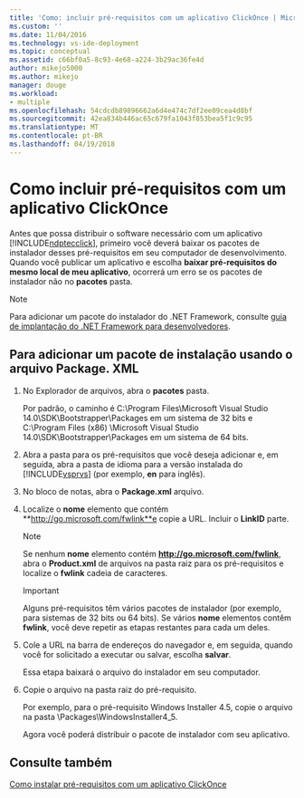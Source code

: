 ```yaml
---
title: 'Como: incluir pré-requisitos com um aplicativo ClickOnce | Microsoft Docs'
ms.custom: ''
ms.date: 11/04/2016
ms.technology: vs-ide-deployment
ms.topic: conceptual
ms.assetid: c66bf0a5-8c93-4e68-a224-3b29ac36fe4d
author: mikejo5000
ms.author: mikejo
manager: douge
ms.workload:
- multiple
ms.openlocfilehash: 54cdcdb89896662a6d4e474c7df2ee09cea4d8bf
ms.sourcegitcommit: 42ea834b446ac65c679fa1043f853bea5f1c9c95
ms.translationtype: MT
ms.contentlocale: pt-BR
ms.lasthandoff: 04/19/2018
---
```

# <a name="how-to-include-prerequisites-with-a-clickonce-application"></a>Como incluir pré-requisitos com um aplicativo ClickOnce
Antes que possa distribuir o software necessário com um aplicativo [!INCLUDE[ndptecclick](../deployment/includes/ndptecclick_md.md)], primeiro você deverá baixar os pacotes de instalador desses pré-requisitos em seu computador de desenvolvimento. Quando você publicar um aplicativo e escolha **baixar pré-requisitos do mesmo local de meu aplicativo**, ocorrerá um erro se os pacotes de instalador não no **pacotes** pasta.  
  
> [!NOTE]
>  Para adicionar um pacote do instalador do .NET Framework, consulte [guia de implantação do .NET Framework para desenvolvedores](http://msdn.microsoft.com/library/ee942965\(v=vs.110\).aspx).  
  
##  <a name="Package"></a> Para adicionar um pacote de instalação usando o arquivo Package. XML  
  
1.  No Explorador de arquivos, abra o **pacotes** pasta.  
  
     Por padrão, o caminho é C:\Program Files\Microsoft Visual Studio 14.0\SDK\Bootstrapper\Packages em um sistema de 32 bits e C:\Program Files (x86) \Microsoft Visual Studio 14.0\SDK\Bootstrapper\Packages em um sistema de 64 bits.  
  
2.  Abra a pasta para os pré-requisitos que você deseja adicionar e, em seguida, abra a pasta de idioma para a versão instalada do [!INCLUDE[vsprvs](../code-quality/includes/vsprvs_md.md)] (por exemplo, **en** para inglês).  
  
3.  No bloco de notas, abra o **Package.xml** arquivo.  
  
4.  Localize o **nome** elemento que contém **http://go.microsoft.com/fwlink**e copie a URL. Incluir o **LinkID** parte.  
  
    > [!NOTE]
    >  Se nenhum **nome** elemento contém **http://go.microsoft.com/fwlink**, abra o **Product.xml** de arquivos na pasta raiz para os pré-requisitos e localize o **fwlink** cadeia de caracteres.  
  
    > [!IMPORTANT]
    >  Alguns pré-requisitos têm vários pacotes de instalador (por exemplo, para sistemas de 32 bits ou 64 bits). Se vários **nome** elementos contêm **fwlink**, você deve repetir as etapas restantes para cada um deles.  
  
5.  Cole a URL na barra de endereços do navegador e, em seguida, quando você for solicitado a executar ou salvar, escolha **salvar**.  
  
     Essa etapa baixará o arquivo do instalador em seu computador.  
  
6.  Copie o arquivo na pasta raiz do pré-requisito.  
  
     Por exemplo, para o pré-requisito Windows Installer 4.5, copie o arquivo na pasta \Packages\WindowsInstaller4_5.  
  
     Agora você poderá distribuir o pacote de instalador com seu aplicativo.  
  
## <a name="see-also"></a>Consulte também  
 [Como instalar pré-requisitos com um aplicativo ClickOnce](../deployment/how-to-install-prerequisites-with-a-clickonce-application.md)